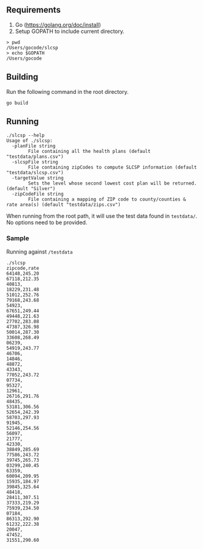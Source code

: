 ## Requirements
1. Go (https://golang.org/doc/install)
2. Setup GOPATH to include current directory.
```
> pwd
/Users/gocode/slcsp
> echo $GOPATH
/Users/gocode
```

## Building
Run the following command in the root directory.
```
go build
```

## Running
```
./slcsp --help
Usage of ./slcsp:
  -planFile string
    	File containing all the health plans (default "testdata/plans.csv")
  -slcspFile string
    	File containing zipCodes to compute SLCSP information (default "testdata/slcsp.csv")
  -targetValue string
    	Sets the level whose second lowest cost plan will be returned. (default "Silver")
  -zipCodeFile string
    	File containing a mapping of ZIP code to county/counties & rate area(s) (default "testdata/zips.csv")
```

When running from the root path, it will use the test data found in `testdata/`. No options need to be provided.

### Sample
Running against `/testdata`
```
./slcsp
zipcode,rate
64148,245.20
67118,212.35
40813,
18229,231.48
51012,252.76
79168,243.68
54923,
67651,249.44
49448,221.63
27702,283.08
47387,326.98
50014,287.30
33608,268.49
06239,
54919,243.77
46706,
14846,
48872,
43343,
77052,243.72
07734,
95327,
12961,
26716,291.76
48435,
53181,306.56
52654,242.39
58703,297.93
91945,
52146,254.56
56097,
21777,
42330,
38849,285.69
77586,243.72
39745,265.73
03299,240.45
63359,
60094,209.95
15935,184.97
39845,325.64
48418,
28411,307.51
37333,219.29
75939,234.50
07184,
86313,292.90
61232,222.38
20047,
47452,
31551,290.60
```